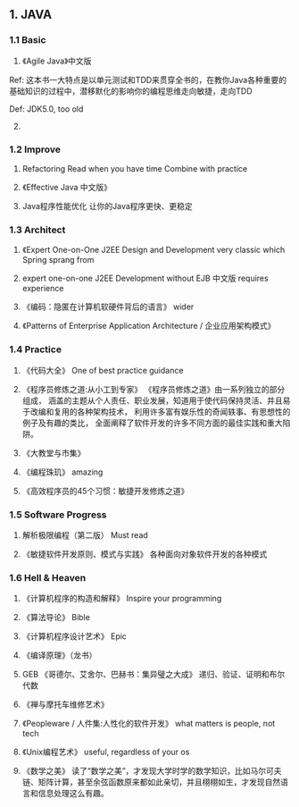 ## 1. JAVA
### 1.1 Basic

1. 《Agile Java》中文版

Ref: 这本书一大特点是以单元测试和TDD来贯穿全书的，在教你Java各种重要的基础知识的过程中，潜移默化的影响你的编程思维走向敏捷，走向TDD

Def: JDK5.0, too old

2.

### 1.2 Improve

1.  Refactoring
Read when you have time
Combine with practice

1. 《Effective Java 中文版》
 
1. Java程序性能优化  让你的Java程序更快、更稳定

### 1.3 Architect
1. 《Expert One-on-One J2EE Design and Development
very classic
which Spring sprang from

1.  expert one-on-one J2EE Development without EJB 中文版
requires experience

1. 《编码：隐匿在计算机软硬件背后的语言》
wider 

1. 《Patterns of Enterprise Application Architecture / 企业应用架构模式》

### 1.4 Practice

1. 《代码大全》
One of best practice guidance

1. 《程序员修炼之道:从小工到专家》
《程序员修炼之道》由一系列独立的部分组成， 涵盖的主题从个人责任、职业发展，知道用于使代码保持灵活、并且易于改编和复用的各种架构技术， 利用许多富有娱乐性的奇闻轶事、有思想性的例子及有趣的类比， 全面阐释了软件开发的许多不同方面的最佳实践和重大陷阱。

1. 《大教堂与市集》

1. 《编程珠玑》
amazing

1. 《高效程序员的45个习惯：敏捷开发修炼之道》

### 1.5 Software Progress
1. 解析极限编程（第二版）
Must read

1. 《敏捷软件开发原则、模式与实践》
各种面向对象软件开发的各种模式


### 1.6 Hell & Heaven
1. 《计算机程序的构造和解释》
Inspire your programming

1. 《算法导论》
Bible

1. 《计算机程序设计艺术》
Epic

1. 《编译原理》（龙书）

1. GEB 《哥德尔、艾舍尔、巴赫书：集异璧之大成》
递归、验证、证明和布尔代数

1. 《禅与摩托车维修艺术》

1. 《Peopleware / 人件集:人性化的软件开发》
what matters is people, not tech

1. 《Unix编程艺术》
useful, regardless of your os

1. 《数学之美》
读了“数学之美”，才发现大学时学的数学知识，比如马尔可夫链、矩阵计算，甚至余弦函数原来都如此亲切，并且栩栩如生，才发现自然语言和信息处理这么有趣。


